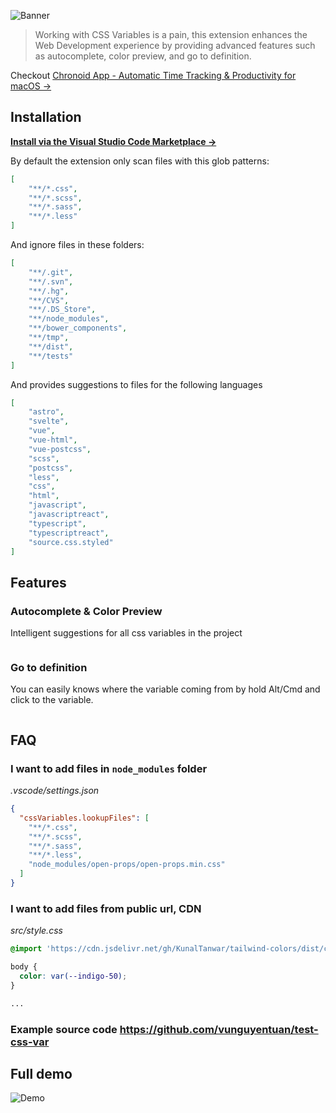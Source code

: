 ![Banner](https://github.com/vunguyentuan/vscode-css-variables/raw/master/banner.jpg)

> Working with CSS Variables is a pain, this extension enhances the Web Development experience by providing advanced features such as autocomplete, color preview, and go to definition.

Checkout [Chronoid App - Automatic Time Tracking & Productivity for macOS →](https://www.chronoid.com?utm=github) 

## Installation

**[Install via the Visual Studio Code Marketplace →](https://marketplace.visualstudio.com/items?itemName=vunguyentuan.vscode-css-variables)**

By default the extension only scan files with this glob patterns:

```json
[
	"**/*.css",
	"**/*.scss",
	"**/*.sass",
	"**/*.less"
]
```

And ignore files in these folders:

```json
[
	"**/.git",
	"**/.svn",
	"**/.hg",
	"**/CVS",
	"**/.DS_Store",
	"**/node_modules",
	"**/bower_components",
	"**/tmp",
	"**/dist",
	"**/tests"
]
```

And provides suggestions to files for the following languages

```json
[
	"astro",
	"svelte",
	"vue",
	"vue-html",
	"vue-postcss",
	"scss",
	"postcss",
	"less",
	"css",
	"html",
	"javascript",
	"javascriptreact",
	"typescript",
	"typescriptreact",
	"source.css.styled"
]
```

## Features
### Autocomplete & Color Preview

Intelligent suggestions for all css variables in the project

<img src="https://github.com/vunguyentuan/vscode-css-variables/raw/master/demo/color_autocomplete.png" alt="" />

### Go to definition

You can easily knows where the variable coming from by hold Alt/Cmd and click to the variable.

<img src="https://github.com/vunguyentuan/vscode-css-variables/raw/master/demo/goto-definition-trim.gif" alt="" />

## FAQ
### I want to add files in `node_modules` folder
*.vscode/settings.json*
```json
{
  "cssVariables.lookupFiles": [
    "**/*.css",
    "**/*.scss",
    "**/*.sass",
    "**/*.less",
    "node_modules/open-props/open-props.min.css"
  ]
}
```

### I want to add files from public url, CDN
*src/style.css*
```css
@import 'https://cdn.jsdelivr.net/gh/KunalTanwar/tailwind-colors/dist/css/colors.min.css';

body {
  color: var(--indigo-50);
}

...
```

### Example source code https://github.com/vunguyentuan/test-css-var
## Full demo
![Demo](https://github.com/vunguyentuan/vscode-css-variables/raw/master/demo/demo.v2.3.0.gif)
